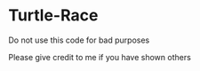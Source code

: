# Turtle-Race

Do not use this code for bad purposes

Please give credit to me if you have shown others
